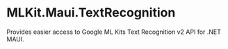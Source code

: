 # MLKit.Maui.TextRecognition
Provides easier access to Google ML Kits Text Recognition v2 API for .NET MAUI.
